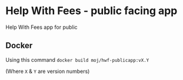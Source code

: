 # Help With Fees - public facing app

Help With Fees app for public

## Docker

Using this command `docker build moj/hwf-publicapp:vX.Y`

(Where `X` & `Y` are version numbers)
